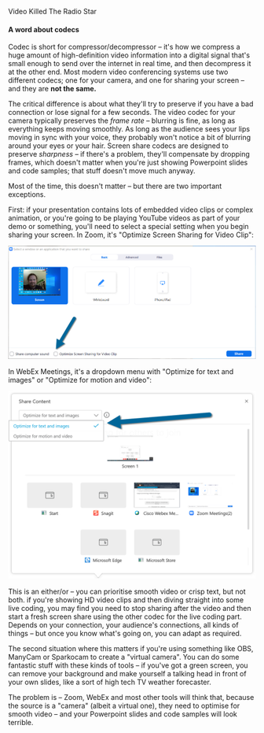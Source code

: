 Video Killed The Radio Star



#### A word about codecs

Codec is short for compressor/decompressor – it's how we compress a huge amount of high-definition video information into a digital signal that's small enough to send over the internet in real time, and then decompress it at the other end. Most modern video conferencing systems use two different codecs; one for your camera, and one for sharing your screen – and they are **not the same.** 

The critical difference is about what they'll try to preserve if you have a bad connection or lose signal for a few seconds. The video codec for your camera typically preserves the *frame rate* – blurring is fine, as long as everything keeps moving smoothly. As long as the audience sees your lips moving in sync with your voice, they probably won't notice a bit of blurring around your eyes or your hair. Screen share codecs are designed to preserve *sharpness* – if there's a problem, they'll compensate by dropping frames, which doesn't matter when you're just showing Powerpoint slides and code samples; that stuff doesn't move much anyway.

Most of the time, this doesn't matter – but there are two important exceptions.

First: if your presentation contains lots of embedded video clips or complex animation, or you're going to be playing YouTube videos as part of your demo or something, you'll need to select a special setting when you begin sharing your screen. In Zoom, it's "Optimize Screen Sharing for Video Clip":

![image-20200501002115724](../../images/posts/2020-05-01-cameras-and-codecs/image-20200501002115724.png)

In WebEx Meetings, it's a dropdown menu with "Optimize for text and images" or "Optimize for motion and video":

![image-20200501002357726](../../images/posts/2020-05-01-cameras-and-codecs/image-20200501002357726.png)

This is an either/or – you can prioritise smooth video or crisp text, but not both. if you're showing HD video clips and then diving straight into some live coding, you may find you need to stop sharing after the video and then start a fresh screen share using the other codec for the live coding part. Depends on your connection, your audience's connections, all kinds of things – but once you know what's going on, you can adapt as required.

The second situation where this matters if you're using something like OBS, ManyCam or Sparkocam to create a "virtual camera". You can do some fantastic stuff with these kinds of tools – if you've got a green screen, you can remove your background and make yourself a talking head in front of your own slides, like a sort of high tech TV weather forecaster. 

The problem is – Zoom, WebEx and most other tools will think that, because the source is a "camera" (albeit a virtual one), they need to optimise for smooth video – and your Powerpoint slides and code samples will look terrible.